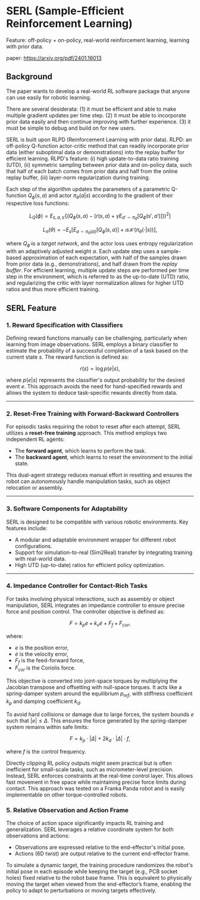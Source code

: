 # SERL (Sample-Efficient Reinforcement Learning)

Feature: off-policy + on-policy, real-world reinforcement learning, learning with prior data.

paper: https://arxiv.org/pdf/2401.16013

## Background

The paper wants to develop a real-world RL software package that anyone can use easily for robotic learning.

There are several desiderata:
(1) it must be efficient and able to make multiple gradient updates per time step.
(2) it must be able to incorporate prior data easily and then continue improving with further experience.
(3) it must be simple to debug and build on for new users.

SERL is built upon RLPD (Reinforcement Learning with prior data). RLPD: an off-policy Q-function actor-critic method that can readily incorporate prior data (either suboptimal data or demonstrations) into the replay buffer for efficient learning.
RLPD's feature: (i) high update-to-data ratio training (UTD), (ii) symmetric sampling between prior data and on-policy data, such that half of each batch comes from prior data and half from the online replay buffer, (iii) layer-norm regularization during training.

Each step of the algorithm updates the parameters of a parametric Q-function $Q_{\phi}(s, a)$ and actor $\pi_{\theta}(a|s)$ according to the gradient of their respective loss functions:

$$
L_Q(\phi) = E_{s, a, s'} \left[ \left( Q_\phi(s, a) - \left( r(s, a) + \gamma E_{a' \sim \pi_\theta} [Q_{\hat{\phi}}(s', a')] \right) \right)^2 \right]
$$

$$
L_\pi(\theta) = -E_{s} \left[ E_{a \sim \pi_\theta(a)} \left[ Q_\phi(s, a) \right] + \alpha \mathcal{H}(\pi_\theta(\cdot|s)) \right],
$$

where $Q_{\hat{\phi}}$ is a *target network*, and the actor loss uses entropy regularization with an adaptively adjusted weight $\alpha$. Each update step uses a sample-based approximation of each expectation, with half of the samples drawn from prior data (e.g., demonstrations), and half drawn from the *replay buffer*. For efficient learning, multiple update steps are performed per time step in the environment, which is referred to as the up-to-date (UTD) ratio, and regularizing the critic with layer normalization allows for higher UTD ratios and thus more efficient training.


## SERL Feature

### 1. **Reward Specification with Classifiers**
Defining reward functions manually can be challenging, particularly when learning from image observations. SERL employs a binary classifier to estimate the probability of a successful completion of a task based on the current state $s$. The reward function is defined as:

$$
r(s) = \log p(e|s),
$$

where $p(e|s)$ represents the classifier's output probability for the desired event $e$. This approach avoids the need for hand-specified rewards and allows the system to deduce task-specific rewards directly from data.

---

### 2. **Reset-Free Training with Forward-Backward Controllers**
For episodic tasks requiring the robot to reset after each attempt, SERL utilizes a **reset-free training** approach. This method employs two independent RL agents:
- The **forward agent**, which learns to perform the task.
- The **backward agent**, which learns to reset the environment to the initial state.

This dual-agent strategy reduces manual effort in resetting and ensures the robot can autonomously handle manipulation tasks, such as object relocation or assembly.

---

### 3. **Software Components for Adaptability**
SERL is designed to be compatible with various robotic environments. Key features include:
- A modular and adaptable environment wrapper for different robot configurations.
- Support for simulation-to-real (Sim2Real) transfer by integrating training with real-world data.
- High UTD (up-to-date) ratios for efficient policy optimization.

---

### 4. **Impedance Controller for Contact-Rich Tasks**
For tasks involving physical interactions, such as assembly or object manipulation, SERL integrates an impedance controller to ensure precise force and position control. The controller objective is defined as:

$$
F = k_p e + k_v \dot{e} + F_{f} + F_{cor},
$$

where:
- $e$ is the position error,
- $\dot{e}$ is the velocity error,
- $F_f$ is the feed-forward force,
- $F_{cor}$ is the Coriolis force.

This objective is converted into joint-space torques by multiplying the Jacobian transpose and offsetting with null-space torques. It acts like a spring-damper system around the equilibrium $p_{ref}$, with stiffness coefficient $k_p$ and damping coefficient $k_d$.

To avoid hard collisions or damage due to large forces, the system bounds $e$ such that $|e| \leq \Delta$. This ensures the force generated by the spring-damper system remains within safe limits:

$$
F = k_p \cdot |\Delta| + 2k_d \cdot |\Delta| \cdot f,
$$

where $f$ is the control frequency.

Directly clipping RL policy outputs might seem practical but is often inefficient for small-scale tasks, such as micrometer-level precision. Instead, SERL enforces constraints at the real-time control layer. This allows fast movement in free space while maintaining precise force limits during contact. This approach was tested on a Franka Panda robot and is easily implementable on other torque-controlled robots.

### 5. **Relative Observation and Action Frame**
The choice of action space significantly impacts RL training and generalization. SERL leverages a relative coordinate system for both observations and actions:
- Observations are expressed relative to the end-effector's initial pose.
- Actions (6D twist) are output relative to the current end-effector frame.

To simulate a dynamic target, the training procedure randomizes the robot's initial pose in each episode while keeping the target (e.g., PCB socket holes) fixed relative to the robot base frame. This is equivalent to physically moving the target when viewed from the end-effector’s frame, enabling the policy to adapt to perturbations or moving targets effectively.

